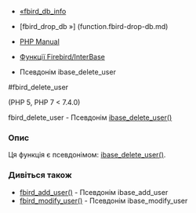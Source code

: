 - [«fbird_db_info](function.fbird-db-info.md)
- [fbird_drop_db »] (function.fbird-drop-db.md)

- [PHP Manual](index.md)
- [Функції Firebird/InterBase](ref.ibase.md)
- Псевдонім ibase_delete_user

#fbird_delete_user

(PHP 5, PHP 7 \< 7.4.0)

fbird_delete_user - Псевдонім
[ibase_delete_user()](function.ibase-delete-user.md)

### Опис

Ця функція є псевдонімом:
[ibase_delete_user()](function.ibase-delete-user.md).

### Дивіться також

- [fbird_add_user()](function.fbird-add-user.md) - Псевдонім
ibase_add_user
- [fbird_modify_user()](function.fbird-modify-user.md) - Псевдонім
ibase_modify_user
